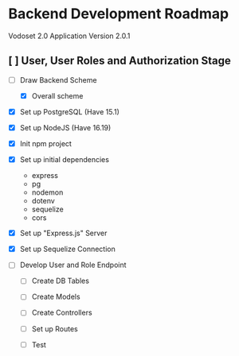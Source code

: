 
# Backend Development Roadmap

Vodoset 2.0 Application
Version 2.0.1

## [ ] User, User Roles and Authorization Stage

- [ ] Draw Backend Scheme
    - [x] Overall scheme

- [x] Set up PostgreSQL (Have 15.1)
- [x] Set up NodeJS (Have 16.19)

- [x] Init npm project
- [x] Set up initial dependencies
    - express
    - pg
    - nodemon
    - dotenv
    - sequelize
    - cors

- [x] Set up "Express.js" Server

- [x] Set up Sequelize Connection

- [ ] Develop User and Role Endpoint
    - [ ] Create DB Tables
    - [ ] Create Models
    - [ ] Create Controllers
    - [ ] Set up Routes
    - [ ] Test


